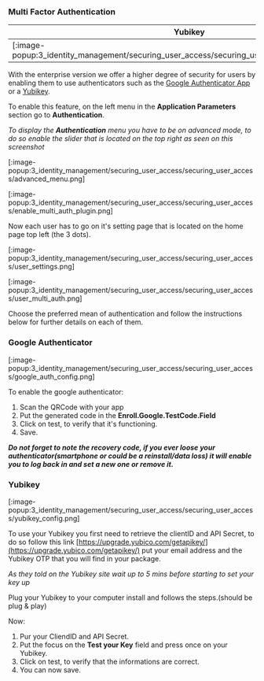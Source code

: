 ### Multi Factor Authentication

| Yubikey                                                                                         | Google Authenticator                                                                                         |
| ----------------------------------------------------------------------------------------------- | ------------------------------------------------------------------------------------------------------------ |
| [:image-popup:3_identity_management/securing_user_access/securing_user_access/yubikey_logo.png] | [:image-popup:3_identity_management/securing_user_access/securing_user_access/google_authenticator_logo.png] |

With the enterprise version we offer a higher degree of security for users by enabling them to use authenticators such as the [Google Authenticator App](https://en.wikipedia.org/wiki/Google_Authenticator) or a [Yubikey](https://www.yubico.com/).

To enable this feature, on the left menu in the **Application Parameters** section go to **Authentication**.

*To display the **Authentication** menu you have to be on advanced mode, to do so enable the slider that is located on the top right as seen on this screenshot*

[:image-popup:3_identity_management/securing_user_access/securing_user_access/advanced_menu.png]

[:image-popup:3_identity_management/securing_user_access/securing_user_access/enable_multi_auth_plugin.png]

Now each user has to go on it's setting page that is located on the home page top left (the 3 dots).

[:image-popup:3_identity_management/securing_user_access/securing_user_access/user_settings.png]

[:image-popup:3_identity_management/securing_user_access/securing_user_access/user_multi_auth.png]

Choose the preferred mean of authentication and follow the instructions below for further details on each of them.

### Google Authenticator

[:image-popup:3_identity_management/securing_user_access/securing_user_access/google_auth_config.png]

To enable the google authenticator:

1. Scan the QRCode with your app
2. Put the generated code in the **Enroll.Google.TestCode.Field**
3. Click on test, to verify that it's functioning.
4. Save.

*__Do not forget to note the recovery code, if you ever loose your authenticator(smartphone or could be a reinstall/data loss) it will enable you to log back in and set a new one or remove it.__*

### Yubikey

[:image-popup:3_identity_management/securing_user_access/securing_user_access/yubikey_config.png]

To use your Yubikey you first need to retrieve the clientID and API Secret, to do so follow this link
[https://upgrade.yubico.com/getapikey/](https://upgrade.yubico.com/getapikey/) put your email address and the Yubikey OTP that you will find in your package.

*As they told on the Yubikey site wait up to 5 mins before starting to set your key up*

Plug your Yubikey to your computer install and follows the steps.(should be plug & play)

Now:

1. Pur your CliendID and API Secret.
2. Put the focus on the **Test your Key** field and press once on your Yubikey.
3. Click on test, to verify that the informations are correct.
4. You can now save.